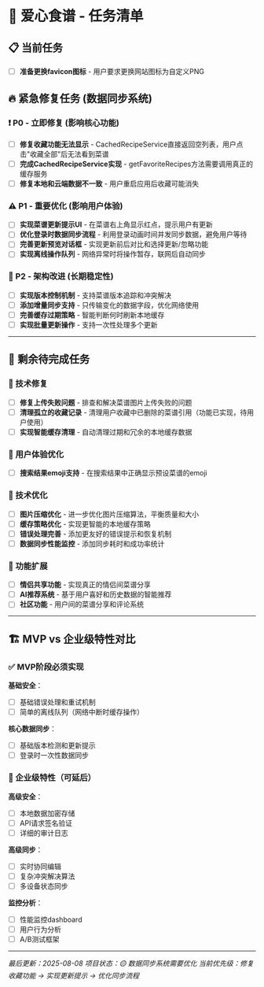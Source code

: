 # 🍳 爱心食谱 - 任务清单

## 📋 当前任务
- [ ] **准备更换favicon图标** - 用户要求更换网站图标为自定义PNG

## 🔥 紧急修复任务 (数据同步系统)

### ❗ P0 - 立即修复 (影响核心功能)
- [ ] **修复收藏功能无法显示** - CachedRecipeService直接返回空列表，用户点击"收藏全部"后无法看到菜谱
- [ ] **完成CachedRecipeService实现** - getFavoriteRecipes方法需要调用真正的缓存服务
- [ ] **修复本地和云端数据不一致** - 用户重启应用后收藏可能消失

### ⚠️ P1 - 重要优化 (影响用户体验)
- [ ] **实现菜谱更新提示UI** - 在菜谱右上角显示红点，提示用户有更新
- [ ] **优化登录时数据同步流程** - 利用登录动画时间并发同步数据，避免用户等待
- [ ] **完善更新预览对话框** - 实现更新前后对比和选择更新/忽略功能
- [ ] **实现离线操作队列** - 网络异常时将操作暂存，联网后自动同步

### 🔧 P2 - 架构改进 (长期稳定性)
- [ ] **实现版本控制机制** - 支持菜谱版本追踪和冲突解决
- [ ] **添加增量同步支持** - 只传输变化的数据字段，优化网络使用
- [ ] **完善缓存过期策略** - 智能判断何时刷新本地缓存
- [ ] **实现批量更新操作** - 支持一次性处理多个更新

---

## 🎯 剩余待完成任务

### 🔧 技术修复
- [ ] **修复上传失败问题** - 排查和解决菜谱图片上传失败的问题
- [ ] **清理孤立的收藏记录** - 清理用户收藏中已删除的菜谱引用（功能已实现，待用户使用）
- [ ] **实现智能缓存清理** - 自动清理过期和冗余的本地缓存数据

### 📱 用户体验优化
- [ ] **搜索结果emoji支持** - 在搜索结果中正确显示预设菜谱的emoji

### 🔧 技术优化
- [ ] **图片压缩优化** - 进一步优化图片压缩算法，平衡质量和大小
- [ ] **缓存策略优化** - 实现更智能的本地缓存策略 
- [ ] **错误处理完善** - 添加更友好的错误提示和恢复机制
- [ ] **数据同步性能监控** - 添加同步耗时和成功率统计

### 🌟 功能扩展
- [ ] **情侣共享功能** - 实现真正的情侣间菜谱分享
- [ ] **AI推荐系统** - 基于用户喜好和历史数据的智能推荐
- [ ] **社区功能** - 用户间的菜谱分享和评论系统

---

## 🏗️ MVP vs 企业级特性对比

### ✅ MVP阶段必须实现
**基础安全**：
- [ ] 基础错误处理和重试机制
- [ ] 简单的离线队列（网络中断时缓存操作）

**核心数据同步**：
- [ ] 基础版本检测和更新提示
- [ ] 登录时一次性数据同步

### 🚀 企业级特性（可延后）
**高级安全**：
- [ ] 本地数据加密存储
- [ ] API请求签名验证
- [ ] 详细的审计日志

**高级同步**：
- [ ] 实时协同编辑
- [ ] 复杂冲突解决算法
- [ ] 多设备状态同步

**监控分析**：
- [ ] 性能监控dashboard
- [ ] 用户行为分析
- [ ] A/B测试框架

---

*最后更新：2025-08-08*
*项目状态：🟡 数据同步系统需要优化*
*当前优先级：修复收藏功能 → 实现更新提示 → 优化同步流程*